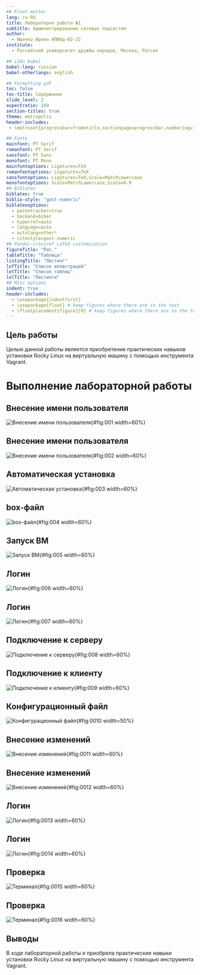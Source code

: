 ```yaml
---
## Front matter
lang: ru-RU
title: Лабораторня работа №1
subtitle: Администрирование сетевых подсистем
author:
  - Ищенко Ирина НПИбд-02-22
institute:
  - Российский университет дружбы народов, Москва, Россия

## i18n babel
babel-lang: russian
babel-otherlangs: english

## Formatting pdf
toc: false
toc-title: Содержание
slide_level: 2
aspectratio: 169
section-titles: true
theme: metropolis
header-includes:
 - \metroset{progressbar=frametitle,sectionpage=progressbar,numbering=fraction}

## Fonts
mainfont: PT Serif
romanfont: PT Serif
sansfont: PT Sans
monofont: PT Mono
mainfontoptions: Ligatures=TeX
romanfontoptions: Ligatures=TeX
sansfontoptions: Ligatures=TeX,Scale=MatchLowercase
monofontoptions: Scale=MatchLowercase,Scale=0.9
## Biblatex
biblatex: true
biblio-style: "gost-numeric"
biblatexoptions:
  - parentracker=true
  - backend=biber
  - hyperref=auto
  - language=auto
  - autolang=other*
  - citestyle=gost-numeric
## Pandoc-crossref LaTeX customization
figureTitle: "Рис."
tableTitle: "Таблица"
listingTitle: "Листинг"
lofTitle: "Список иллюстраций"
lotTitle: "Список таблиц"
lolTitle: "Листинги"
## Misc options
indent: true
header-includes:
  - \usepackage{indentfirst}
  - \usepackage{float} # keep figures where there are in the text
  - \floatplacement{figure}{H} # keep figures where there are in the text
---
```


## Цель работы

Целью данной работы является приобретение практических навыков установки
Rocky Linux на виртуальную машину с помощью инструмента Vagrant.

# Выполнение лабораторной работы

## Внесение имени пользователя

![Внесение имени пользователя](image/2.png){#fig:001 width=60%}

## Внесение имени пользователя

![Внесение имени пользователя](image/1.png){#fig:002 width=60%}

## Автоматическая установка

![Автоматическая установка](image/3.png){#fig:003 width=60%} 

## box-файл

![box-файл](image/4.png){#fig:004 width=60%} 

## Запуск ВМ

![Запуск ВМ](image/5.png){#fig:005 width=60%} 

## Логин

![Логин](image/6.png){#fig:006 width=60%} 

## Логин

![Логин](image/7.png){#fig:007 width=60%} 

## Подключение к серверу

![Подключение к серверу](image/8.png){#fig:008 width=60%} 

## Подключение к клиенту

![Подключение к клиенту](image/9.png){#fig:009 width=60%} 

## Конфигурационный файл

![Конфигурационный файл](image/10.png){#fig:0010 width=50%} 

## Внесение изменений

![Внесение изменений](image/11.png){#fig:0011 width=60%} 
 
## Внесение изменений

![Внесение изменений](image/12.png){#fig:0012 width=60%} 

## Логин

![Логин](image/13.png){#fig:0013 width=60%} 

## Логин

![Логин](image/14.png){#fig:0014 width=60%}

## Проверка

![Терминал](image/15.png){#fig:0015 width=60%} 

## Проверка

![Терминал](image/16.png){#fig:0016 width=60%}


## Выводы

В ходе лабораторной работы я приобрела практические навыки установки
Rocky Linux на виртуальную машину с помощью инструмента Vagrant.
